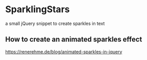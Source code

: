 # SparklingStars
a small jQuery snippet to create sparkles in text
## How to create an animated sparkles effect
https://renerehme.de/blog/animated-sparkles-in-jquery
